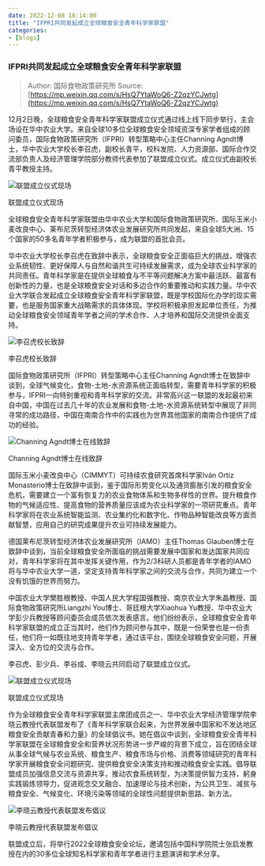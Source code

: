 ```yaml
---
date: 2022-12-08 18:14:00
title: "IFPRI共同发起成立全球粮食安全青年科学家联盟"
categories:
- [blogs]
---
```


### IFPRI共同发起成立全球粮食安全青年科学家联盟 ###
> Author: 国际食物政策研究所
> Source: [https://mp.weixin.qq.com/s/HsQ7YtaWoQ6-Z2qzYCJwtg](https://mp.weixin.qq.com/s/HsQ7YtaWoQ6-Z2qzYCJwtg)

12月2日晚，全球粮食安全青年科学家联盟成立仪式通过线上线下同步举行，主会场设在华中农业大学。来自全球10多位全球粮食安全领域资深专家学者组成的顾问委员，国际食物政策研究所（IFPRI）转型策略中心主任Channing Agndt博士，华中农业大学校长李召虎，副校长青平，校科发院、人力资源部、国际合作交流部负责人及经济管理学院部分教师代表参加了联盟成立仪式。成立仪式由副校长青平教授主持。

![联盟成立仪式现场](https://wp-img.daozhao.com.cn/thefoodsecurity/article/establishment-of-the-food-security_1.jfif)

<p class="_image_caption">联盟成立仪式现场</p>



全球粮食安全青年科学家联盟由华中农业大学和国际食物政策研究所、国际玉米小麦改良中心、莱布尼茨转型经济体农业发展研究所共同发起，来自全球5大洲、15个国家的50多名青年学者积极参与，成为联盟的首批会员。



华中农业大学校长李召虎在致辞中表示，全球粮食安全正面临巨大的挑战，增强农业系统韧性、更好保障人与自然和谐共生可持续发展需求，成为全球农业科学家的共同责任。青年科学家是在提供全球粮食与不平等问题解决方案中最活跃、最富有创新性的力量，也是全球粮食安全对话和多边合作的重要推动和实践力量。华中农业大学联合发起成立全球粮食安全青年科学家联盟，既是学校国际化办学的现实需要，也是服务国家重大战略需求的具体体现。学校将积极承担发起单位责任，为推动全球粮食安全领域青年学者之间的学术合作、人才培养和国际交流提供全面支持。

![李召虎校长致辞](https://wp-img.daozhao.com.cn/thefoodsecurity/article/establishment-of-the-food-security_2.jfif)

<p class="_image_caption">李召虎校长致辞</p>

国际食物政策研究所（IFPRI）转型策略中心主任Channing Agndt博士在致辞中谈到，全球气候变化，食物-土地-水资源系统正面临转型，需要青年科学家的积极参与，IFPRI一向特别重视和青年科学家的交流。非常高兴这一联盟的发起最初来自中国，中国在过去几十年的农业发展和食物-土地-水资源系统转型中展现了非同寻常的成功路径，中国在南南合作中的实践也为世界其他国家的南南合作提供了成功的经验。

![Channing Agndt博士在线致辞](https://wp-img.daozhao.com.cn/thefoodsecurity/article/establishment-of-the-food-security_3.jfif)

<p class="_image_caption">Channing Agndt博士在线致辞</p>

国际玉米小麦改良中心（CIMMYT）可持续农食研究首席科学家Iván Ortiz Monasterio博士在致辞中谈到，鉴于国际形势变化以及通货膨胀引发的粮食安全危机，需要建立一个富有恢复力的农业食物体系和生物多样性的世界。提升粮食作物的气候适应性、提高食物的营养质量应该成为农业科学家的一项研究重点。青年科学家将在农业系统智能监测、农业集约化和数字化、作物品种智能改良等方面贡献智慧，应用自己的研究成果提升农业可持续发展能力。

德国莱布尼茨转型经济体农业发展研究所（IAMO）主任Thomas Glauben博士在致辞中谈到，当前全球粮食安全所面临的挑战需要发展中国家和发达国家共同应对，青年科学家将在其中发挥关键作用，作为2/3科研人员都是青年学者的IAMO将与华中农业大学一道，坚定支持青年科学家之间的交流与合作，共同为建立一个没有饥饿的世界而努力。

中国农业大学樊胜根教授、中国人民大学程国强教授、南京农业大学朱晶教授、国际食物政策研究所Liangzhi You博士、哥廷根大学Xiaohua Yu教授、华中农业大学彭少兵教授等顾问委员会成员依次发表感言。他们纷纷表示，全球粮食安全青年科学家联盟的成立正当其时，他们作为顾问参与其中，既是一份荣誉也是一份责任，他们将一如既往地支持青年学者，通过该平台，围绕全球粮食安全问题，开展深入、全方位的交流与合作。

李召虎、彭少兵、李谷成、李晓云共同启动了联盟成立仪式。

![联盟成立仪式现场](https://wp-img.daozhao.com.cn/thefoodsecurity/article/establishment-of-the-food-security_4.jfif)

<p class="_image_caption">联盟成立仪式现场</p>

作为全球粮食安全青年科学家联盟主席团成员之一、华中农业大学经济管理学院李晓云教授代表联盟发布了《青年科学家联合起来，为世界发展中国家和不发达地区粮食安全贡献青春和力量》的全球倡议书。她在倡议中谈到，全球粮食安全青年科学家联盟在全球粮食安全和营养状况形势进一步严峻的背景下成立，旨在团结全球从事全球气候与农业系统、粮食生产、粮食市场与价格、消费等领域研究的青年科学家开展粮食安全问题研究、提供粮食安全决策支持和推动粮食安全实践。倡导联盟成员加强信息交流与资源共享，推动农食系统转型，为决策提供智力支持，躬身实践锻炼领导力，促进观念交叉融合、加速理论与技术创新，为公共卫生、减贫与粮食安全、气候变化、环境污染等领域的全球性问题提供新思路、新方法。

![李晓云教授代表联盟发布倡议](https://wp-img.daozhao.com.cn/thefoodsecurity/article/establishment-of-the-food-security_5.jfif)

<p class="_image_caption">李晓云教授代表联盟发布倡议</p>

联盟成立后，将举行2022全球粮食安全论坛，邀请包括中国科学院院士张启发教授在内的30多位全球知名科学家和青年学者进行主题演讲和学术分享。
